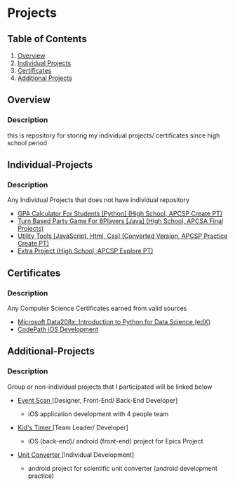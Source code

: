 # Projects

## Table of Contents
1. [Overview](#Overview)
1. [Individual Projects](#Individual-Projects)
1. [Certificates](#Certificates)
1. [Additional Projects](#Additional-Projects)



## Overview
### Description
this is repository for storing my individual projects/ certificates since high school period

## Individual-Projects
### Description
Any Individual Projects that does not have individual repository
* <a href=https://github.com/lee3072/Projects/tree/master/Python/GPA%20Calculator%20For%20Students%20%23High%20School%20%23APCSP%20Create%20PT> GPA Calculator For Students [Python] (High School, APCSP Create PT) </a>
* <a href=https://github.com/lee3072/Projects/tree/master/Java/Turn%20Based%20Party%20Game%20For%208Players%20%23High%20School%20%23APCSA%20Final%20Projects> Turn Based Party Game For 8Players [Java] (High School, APCSA Final Projects) </a>
* <a href=https://github.com/lee3072/Projects/tree/master/JavaScript%2C%20Html%2C%20Css/Utility%20Tools%20%23Converted%20Version%20%23APCSP%20Practice%20Create%20PT> Utility Tools [JavaScript, Html, Css] (Converted Version, APCSP Practice Create PT) </a>
* <a href=https://github.com/lee3072/Projects/tree/master/Extra%20Project/APCSP%20Explore%20PT%20%23High%20School> Extra Project (High School, APCSP Explore PT) </a>

## Certificates
### Description
Any Computer Science Certificates earned from valid sources
* <a href=https://github.com/lee3072/Projects/blob/master/Certificate_1/Edx%20Class/Microsoft%20DAT208x%20Certificate%20_%20edX.pdf> Microsoft Data208x: Introduction to Python for Data Science (edX) </a>
* <a href=https://github.com/lee3072/Projects/blob/master/Certificate_2/CodePath/iOSSpring2019_wsigUni138.pdf> CodePath iOS Development </a>

## Additional-Projects
### Description
Group or non-individual projects that I participated will be linked below
* <a href="https://github.com/eventscan/eventscan"> Event Scan </a> [Designer, Front-End/ Back-End Developer]
  - iOS application development with 4 people team


* <a href="https://play.google.com/store/apps/details?id=cds.epics.kidstimerproject"> Kid's Timer </a> [Team Leader/ Developer]
  - iOS (back-end)/ android (front-end) project for Epics Project 

* <a href="https://play.google.com/store/apps/details?id=com.developer.iseungheon.unitconverter"> Unit Converter </a> [Individual Development]
  - android project for scientific unit converter (android development practice)

